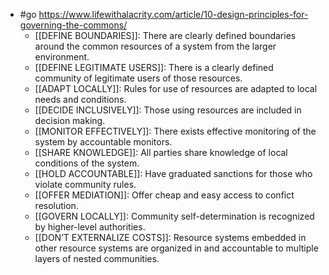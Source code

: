 - #go https://www.lifewithalacrity.com/article/10-design-principles-for-governing-the-commons/
  - [[DEFINE BOUNDARIES]]: There are clearly defined boundaries around the common resources of a system from the larger environment.
  - [[DEFINE LEGITIMATE USERS]]: There is a clearly defined community of legitimate users of those resources.
  - [[ADAPT LOCALLY]]: Rules for use of resources are adapted to local needs and conditions.
  - [[DECIDE INCLUSIVELY]]: Those using resources are included in decision making.
  - [[MONITOR EFFECTIVELY]]: There exists effective monitoring of the system by accountable monitors.
  - [[SHARE KNOWLEDGE]]: All parties share knowledge of local conditions of the system.
  - [[HOLD ACCOUNTABLE]]: Have graduated sanctions for those who violate community rules.
  - [[OFFER MEDIATION]]: Offer cheap and easy access to confict resolution.
  - [[GOVERN LOCALLY]]: Community self-determination is recognized by higher-level authorities.
  - [[DON’T EXTERNALIZE COSTS]]: Resource systems embedded in other resource systems are organized in and accountable to multiple layers of nested communities.
